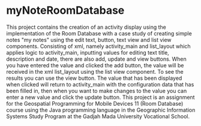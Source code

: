 # myNoteRoomDatabase
This project contains the creation of an activity display using the implementation of the Room Database with a case study of creating simple notes "my notes" using the edit text, button, text view and list view components. Consisting of xml, namely activity_main and list_layout which applies logic to activity_main, inputting values ​​for editing text title, description and date, there are also add, update and view buttons. When you have entered the value and clicked the add button, the value will be received in the xml list_layout using the list view component. To see the results you can use the view button. The value that has been displayed when clicked will return to activity_main with the configuration data that has been filled in, then when you want to make changes to the value you can enter a new value and click the update button.
This project is an assignment for the Geospatial Programming for Mobile Devices 11 (Room Database) course using the Java programming language in the Geographic Information Systems Study Program at the Gadjah Mada University Vocational School.
